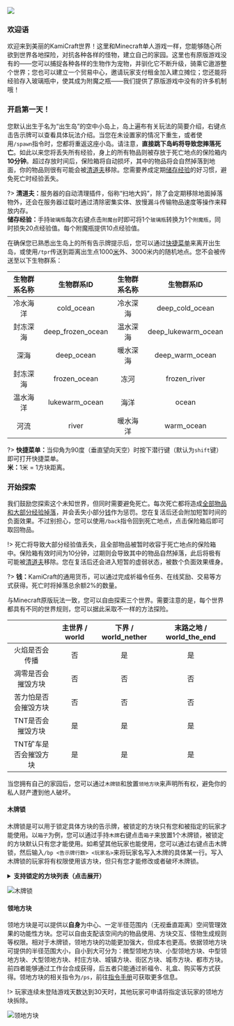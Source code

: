 ![](https://shop.io.mi-img.com/app/shop/img?id=shop_115d9f73ff298dfd5214843b961cf201.jpeg)

### 欢迎语

欢迎来到美丽的KamiCraft世界！这里和Minecraft单人游戏一样，您能够随心所欲到世界各地探险，对抗各种各样的怪物，建立自己的家园。这里也有原版游戏没有的——您可以捕捉各种各样的生物作为宠物，并驯化它不断升级，骑乘它遨游整个世界；您也可以建立一个贸易中心，邀请玩家支付租金加入建立摊位；您还能将经验存入玻璃瓶中，使其成为附魔之瓶——我们提供了原版游戏中没有的许多机制哦！

### 开启第一天！

您默认出生于名为“出生岛”的空中小岛上，岛上遍布有关玩法的简要介绍，右键点击告示牌可以查看具体玩法介绍。当您在未设置家的情况下重生，或者使用`/spawn`指令时，您都将重返这座小岛。请注意，**直接跳下岛屿将导致您摔落死亡**。如此以来您将<span id="dropitems">丢失</span>所有经验，身上的所有物品则被存放于死亡地点的保险箱内**10分钟**。超过存放时间后，保险箱将自动损坏，其中的物品将会自然掉落到地面，你的物品则很有可能会被<a class="tooltip" href="#/Tutorials/firstday?id=clearlagg">清道夫</a>移除。您需要养成定期<a class="tooltip" href="#/Tutorials/firstday?id=savexp">储存经验</a>的好习惯，避免死亡时经验丢失。

?> <span id="clearlagg" style="font-weight:bold">清道夫：</span>服务器的自动清理插件，俗称“扫地大妈”，除了会定期移除地面掉落物外，还会在服务器过载时通过清除密集实体、放慢漏斗传输物品速度等操作来释放内存。<br/><span id="savexp" style="font-weight:bold">储存经验：</span>手持`玻璃瓶`每次右键点击`附魔台`时即可将1个`玻璃瓶`转换为1个`附魔瓶`，同时损失20点经验值。每个附魔瓶提供10点经验值。

在确保您已熟悉出生岛上的所有告示牌提示后，您可以通过<a class="tooltip" href="#/Tutorials/firstday?id=menu">快捷菜单</a>来离开出生岛，或使用`/tpr`传送到距离出生点1000<a class="tooltip" href="#/Tutorials/firstday?id=meter">米</a>外、3000米内的随机地点。您不会被传送至以下生物群系：

|生物群系名称|生物群系ID|生物群系名称|生物群系ID|
|:--:|:--:|:--:|:--:|
|冷水海洋|cold_ocean|冷水深海|deep_cold_ocean|
|封冻深海|deep_frozen_ocean|温水深海|deep_lukewarm_ocean|
|深海|deep_ocean|暖水深海|deep_warm_ocean|
|封冻深海|frozen_ocean|冻河|frozen_river|
|温水海洋|lukewarm_ocean|海洋|ocean|
|河流|river|暖水海洋|warm_ocean|

?> <span id="menu" style="font-weight:bold">快捷菜单：</span>当仰角为90度（垂直望向天空）时按下潜行键（默认为`shift`键）即可打开快捷菜单。<br/><span id="meter" style="font-weight:bold">米：</span>1米 = 1方块距离。

### 开始探索

我们鼓励您探索这个未知世界，但同时需要避免死亡。每次死亡都将造成<a class="tooltip" href="#/Tutorials/firstday?id=dropitems">全部物品和大部分经验掉落</a>，并会丢失小部分<a class="tooltip" href="#/Tutorials/firstday?id=money">钱</a>作为惩罚。您在复活后还会附加短暂时间的负面效果。不过别担心，您可以使用`/back`指令回到死亡地点，点击保险箱后即可取回物品。

!> 死亡将导致大部分经验值丢失，且全部物品被暂时收容于死亡地点的保险箱中。保险箱有效时间为10分钟，过期则会导致其中的物品自然掉落，此后将极有可能被<a class="tooltip" href="#/Tutorials/firstday?id=clearlagg">清道夫</a>移除。您在复活后还会进入短暂的虚弱状态，被数个负面效果缠身。

?> <span id="money" style="font-weight:bold">钱：</span>KamiCraft的通用货币，可以通过完成祈福令任务、在线奖励、交易等方式获得。死亡时将掉落总余额2%的数量。

与Minecraft原版玩法一致，您可以自由探索三个世界。需要注意的是，每个世界都具有不同的世界规则，您可以据此采取不一样的方法探险。

||主世界 / world|下界 / world_nether|末路之地 / world_the_end|
|:--:|:--:|:--:|:--:|
|火焰是否会传播|否|是|是|
|凋零是否会摧毁方块|否|否|否|
|苦力怕是否会摧毁方块|否|否|否|
|TNT是否会摧毁方块|是|是|是|
|TNT矿车是否会摧毁方块|是|是|是|

当您拥有自己的家园后，您可以通过`木牌锁`和放置`领地方块`来声明所有权，避免你的私人财产遭到他人破坏。

#### 木牌锁

木牌锁是可以用于锁定具体方块的告示牌，被锁定的方块只有您和被指定的玩家才能使用。以`箱子`为例，您可以通过手持`木牌`右键点击`箱子`来放置1个木牌锁，被锁定的方块默认只有您才能使用。如希望其他玩家也能使用，您可以通过右键点击木牌锁，然后输入`/bp <告示牌行数> <玩家名>`来将玩家名写入木牌的具体某一行。写入木牌锁的玩家将有权限使用该方块，但只有您才能修改或者破坏木牌锁。

<details>
<summary><b>支持锁定的方块列表（点击展开）</b></summary>

```
* 铁砧
* 木桶
* 信标
* 潜影盒
* 高炉
* 酿造台
* 箱子
* 工作台
* 发射器
* 投掷器
* 附魔台
* 熔炉
* 漏斗
* 唱片机
* 烟熏炉
* 陷阱箱
```

</details>

![木牌锁](https://shop.io.mi-img.com/app/shop/img?id=shop_5f017aa21660ce5875f92b252211ace1.jpeg)

#### 领地方块

领地方块是可以提供以**自身**为中心、一定半径范围内（无视垂直距离）空间管理效果的功能性方块。您可以自由支配该空间内的物品使用、方块交互、怪物生成规则等权限。相对于木牌锁，领地方块的功能更加强大，但成本也更高。依据领地方块可提供的半径范围大小，自小到大可分为：微型领地方块、小型领地方块、中型领地方块、大型领地方块、村庄方块、城镇方块、街区方块、城市方块、都市方块。前四者能够通过工作台合成获得，后五者只能通过祈福令、礼盒、购买等方式获得。领地方块的相关指令为`/ps`，前往[指令手册](Tutorials/commands.md)可获取更多信息。

!> 玩家连续未登陆游戏天数达到30天时，其他玩家可申请将指定该玩家的领地方块拆除。

![领地方块](https://shop.io.mi-img.com/app/shop/img?id=shop_07ea40c3a88fbbcbc5b6b12f029b76d2.jpeg)
